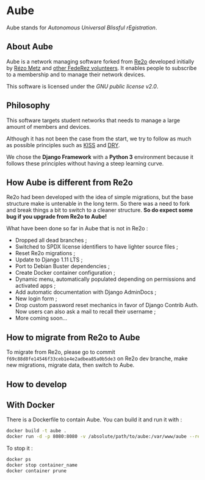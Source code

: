 # Aube

Aube stands for *Autonomous Universal Blissful rEgistration*.

## About Aube

Aube is a network managing software forked from [Re2o](http://gitlab.federez.net/federez/re2o) developed initially by [Rézo Metz](https://rezometz.org/) and [other FedeRez volunteers](https://federez.net/).
It enables people to subscribe to a membership and to manage their network devices.

This software is licensed under the *GNU public license v2.0*.

## Philosophy

This software targets student networks that needs to manage a large amount of
members and devices.

Although it has not been the case from the start, we try to follow as much as possible principles such as [KISS](https://en.wikipedia.org/wiki/KISS_principle) and [DRY](https://en.wikipedia.org/wiki/Don%27t_repeat_yourself).

We chose the **Django Framework** with a **Python 3** environment because it follows these principles without having a steep learning curve.

## How Aube is different from Re2o

Re2o had been developed with the idea of simple migrations, but the base structure make is untenable in the long term. So there was a need to fork and break things a bit to switch to a cleaner structure. **So do expect some bug if you upgrade from Re2o to Aube!**

What have been done so far in Aube that is not in Re2o :

  * Dropped all dead branches ;
  * Switched to SPDX license identifiers to have lighter source files ;
  * Reset Re2o migrations ;
  * Update to Django 1.11 LTS ;
  * Port to Debian Buster dependencies ;
  * Create Docker container configuration ;
  * Dynamic menu, automatically populated depending on permissions and activated apps ;
  * Add automatic documentation with Django AdminDocs ;
  * New login form ;
  * Drop custom password reset mechanics in favor of Django Contrib Auth. Now users can also ask a mail to recall their username ;
  * More coming soon…

## How to migrate from Re2o to Aube

To migrate from Re2o, please go to commit
`f69c88d8fe14546f33ceb1e4e2adbea85a0b5de3` on Re2o dev branche,
make new migrations, migrate data, then switch to Aube.

## How to develop

## With Docker

There is a Dockerfile to contain Aube. You can build it and run it with :

```bash
docker build -t aube .
docker run -d -p 8080:8080 -v /absolute/path/to/aube:/var/www/aube --restart=always aube
```

To stop it :

```bash
docker ps
docker stop container_name
docker container prune
```

